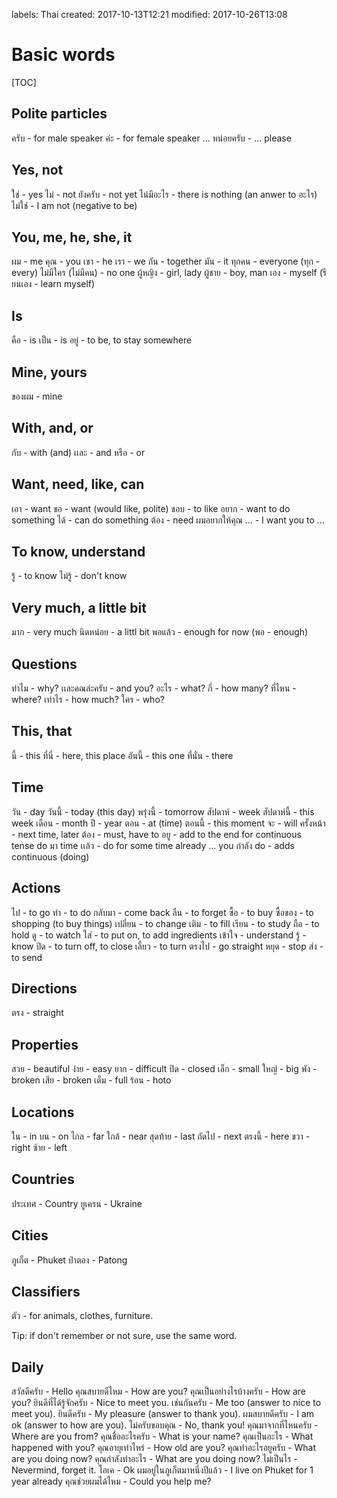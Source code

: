 labels: Thai
created: 2017-10-13T12:21
modified: 2017-10-26T13:08

# Basic words

[TOC]

## Polite particles

ครับ - for male speaker
ค่ะ - for female speaker
... หน่อยครับ - ... please

## Yes, not

ใช่ - yes
ไม่ - not
ยังครับ - not yet
ไน่มีอะไร - there is nothing (an anwer to อะไร)
ไม่ใช่ - I am not (negative to be)

## You, me, he, she, it

ผม - me
คุณ - you
เขา - he
เรา - we
กัน - together
มัน - it
ทุกคน - everyone (ทุก - every)
ไม่มีใคร (ไม่มีคน) - no one
ผู้หญิง - girl, lady
ผู้ชาย - boy, man
เอง - myself (รียนเอง - learn myself)

## Is

คือ - is
เป็น - is
อยู่ - to be, to stay somewhere

## Mine, yours

ของผม - mine

## With, and, or

กับ - with (and)
เเละ - and
หรือ - or

## Want, need, like, can

เอา - want
ขอ - want (would like, polite)
ชอบ - to like
อยาก - want to do something
ได้ - can do something
ต้อง - need
ผมอยากให้คุณ ... - I want you to ...

## To know, understand

รู้ - to know
ไม่รู้ - don't know

## Very much, a little bit

มาก - very much
นิดหน่อย - a littl bit
พอแล้ว - enough for now (พอ - enough)

## Questions

ทำไม - why?
เเละคณล่ะครับ - and you?
อะไร - what?
กี่ - how many?
ที่ไหน - where?
เท่าไร - how much?
ใคร - who?

## This, that

นี้ - this
ที่นี่ - here, this place
อันนี้ - this one
ที่นั่น - there

## Time

วัน - day
วันนี้ - today (this day)
พรุ่งนี้ - tomorrow
สัปดาห์ - week
สัปดาห์นี้ - this week
เดือน - month
ปี - year
ตอน - at (time)
ตอนนี้ - this moment
จะ - will
ครั้งหน้า - next time, later
ต้อง - must, have to
อยู - add to the end for continuous tense
do มา time เเล้ว - do for some time already ...
you กำลัง do - adds continuous (doing)

## Actions

ไป - to go
ทำ - to do
กลับมา - come back
ลืน - to forget
ซื้อ - to buy
ซื้อของ - to shopping (to buy things)
เปลี่ยน - to change
เติม - to fill
เรียน - to study
ถือ - to hold
ดู - to watch
ใส่ - to put on, to add ingredients
เข้าใจ - understand
รู้ - know
ปิด - to turn off, to close
เลี้ยว - to turn
ตรงไป - go straight
หยุด - stop
ส่ง - to send

## Directions

ตรง - straight

## Properties

สวย - beautiful
ง่าย - easy
ยาก - difficult
ปิด - closed
เล็ก - small
ใหญ่ - big
พัง - broken
เสีย - broken
เต็ม - full
ร้อน - hoto

## Locations

ใน - in
บน - on
ไกล - far
ใกล้ - near
สุดท้าย - last
ถัดไป - next
ตรงนี้ - here
ขวา - right
ซ้าย - left

## Countries

ประเทศ - Country
ยูเครน - Ukraine

## Cities

ภูเก็ต - Phuket
ป่าตอง - Patong

## Classifiers

ตัว - for animals, clothes, furniture.

Tip: if don't remember or not sure, use the same word.

## Daily

สวัสดีครับ - Hello
คุณสบายดีไหม - How are you?
คุณเป็นอย่างไรบ้างครับ - How are you?
ยินดีที่ได้รู้จักครับ - Nice to meet you.
เช่นกันครับ - Me too (answer to nice to meet you).
ยินดีครับ - My pleasure (answer to thank you).
ผมสบายดีครับ - I am ok (answer to how are you).
ไม่ครับขอบคุณ - No, thank you!
คุณมาจากที่ไหนครับ - Where are you from?
คุณชื่ออะไรครับ - What is your name?
คุณเป็นอะไร - What happened with you?
คุณอายุเท่าไหร่ - How old are you?
คุณทำอะไรอยูครับ - What are you doing now?
คุณกำลังทำอะไร - What are you doing now?
ไม่เป็นไร - Nevermind, forget it.
โอเค - Ok
ผมอยู่ในภูเก็ตมาหนึ่งปีแล้ว - I live on Phuket for 1 year already
คุณช่วยผมได้ไหม - Could you help me?
